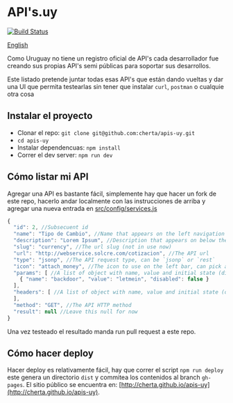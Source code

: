 # API's.uy

[![Build Status](https://travis-ci.org/cherta/apis-uy.svg)](https://travis-ci.org/cherta/apis-uy)

[English](README.md)

Como Uruguay no tiene un registro oficial de API's cada
desarrollador fue creando sus propias API's semi públicas para soportar
sus desarrollos.

Este listado pretende juntar todas esas API's que están dando vueltas y dar una UI que permita testearlas sin tener que instalar `curl`, `postman` o cualquie otra cosa

## Instalar el proyecto

* Clonar el repo: `git clone git@github.com:cherta/apis-uy.git`
* `cd apis-uy`
* Instalar dependencuas: `npm install`
* Correr el dev server: `npm run dev`

## Cómo listar mi API

Agregar una API es bastante fácil, simplemente hay que hacer un fork de este
repo, hacerlo andar localmente con las instrucciones de arriba y agregar una
nueva entrada en [src/config/services.js](src/config/services.js)

```js
{
  "id": 2, //Subsecuent id
  "name": "Tipo de Cambio", //Name that appears on the left navigation bar and as a title of the service
  "description": "Lorem Ipsum", //Description that appears on below the title
  "slug": "currency", //The url slug (not in use now)
  "url": "http://webservice.solcre.com/cotizacion", //The API url
  "type": "jsonp", //The API request type, can be `jsonp` or `rest`
  "icon": "attach_money", //The icon to use on the left bar, can pick any of these: https://www.google.com/design/icons/
  "params": [ //A list of object with name, value and initial state (disabled or enabled)
    { "name": "backdoor", "value": "letmein", "disabled": false }
  ],
  "headers": [ //A list of object with name, value and initial state (disabled or enabled)
  ],
  "method": "GET", //The API HTTP method
  "result": null //Leave this null for now
}
```

Una vez testeado el resultado manda run pull request a este repo.

## Cómo hacer deploy

Hacer deploy es relativamente fácil, hay que correr el script `npm run deploy` este genera un directorio `dist` y commitea los contenidos al branch `gh-pages`. El sitio público se encuentra en: [http://cherta.github.io/apis-uy](http://cherta.github.io/apis-uy).
